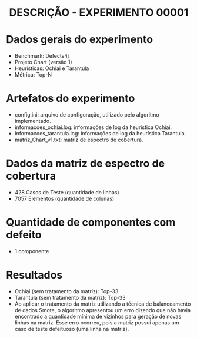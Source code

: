 <h1 align="center"> DESCRIÇÃO - EXPERIMENTO 00001 </h1>

# Dados gerais do experimento
  - Benchmark: Defects4j
  - Projeto Chart (versão 1)
  - Heurísticas: Ochiai e Tarantula
  - Métrica: Top-N

# Artefatos do experimento
  - config.ini: arquivo de configuração, utilizado pelo algoritmo implementado.
  - informacoes_ochiai.log: informações de log da heurística Ochiai.
  - informacoes_tarantula.log: informações de log da heurística Tarantula.
  - matriz_Chart_v1.txt: matriz de espectro de cobertura.

# Dados da matriz de espectro de cobertura
  - 428 Casos de Teste (quantidade de linhas)
  - 7057 Elementos (quantidade de colunas)

# Quantidade de componentes com defeito
  - 1 componente

# Resultados
  - Ochiai (sem tratamento da matriz): Top-33
  - Tarantula (sem tratamento da matriz): Top-33
  - Ao aplicar o tratamento da matriz utilizando a técnica de balanceamento de dados Smote, o algoritmo apresentou um erro dizendo que não havia encontrado a quantidade mínima de vizinhos para geração de novas linhas na matriz. Esse erro ocorreu, pois a matriz possui apenas um caso de teste defeituoso (uma linha na matriz).